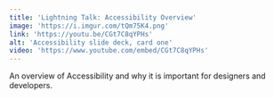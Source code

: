 ```yaml
---
title: 'Lightning Talk: Accessibility Overview'
image: 'https://i.imgur.com/tQm75K4.png'
link: 'https://youtu.be/CGt7C8qYPHs'
alt: 'Accessibility slide deck, card one'
video: 'https://www.youtube.com/embed/CGt7C8qYPHs'
---
```

An overview of Accessibility and why it is important for designers and developers.